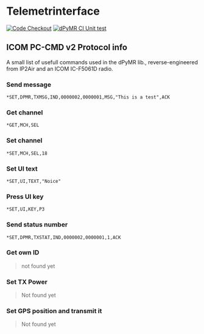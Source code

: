 # Telemetrinterface

[![Code Checkout](https://github.com/fred-corp/MSF_ICOM-Telemetrinterface/workflows/Code%20Checkout/badge.svg)](https://github.com/fred-corp/MSF_ICOM-Telemetrinterface/actions/workflows/checkout.yml)
[![dPyMR CI Unit test](https://github.com/fred-corp/MSF_ICOM-Telemetrinterface/workflows/dPyMR%20Unit%20Test/badge.svg)](https://github.com/fred-corp/MSF_ICOM-Telemetrinterface/actions/workflows/dPyMR_CI.yml)

## ICOM PC-CMD v2 Protocol info

A small list of usefull commands used in the dPyMR lib., reverse-engineered from IP2Air and an ICOM IC-F5061D radio.

### Send message

```*SET,DPMR,TXMSG,IND,0000002,0000001,MSG,"This is a test",ACK```

### Get channel

```*GET,MCH,SEL```

### Set channel

```*SET,MCH,SEL,18```

### Set UI text

```*SET,UI,TEXT,"Noice"```

### Press UI key

```*SET,UI,KEY,P3```

### Send status number

```*SET,DPMR,TXSTAT,IND,0000002,0000001,1,ACK```

### Get own ID

> not found yet

### Set TX Power

> Not found yet

### Set GPS position and transmit it

> Not found yet
